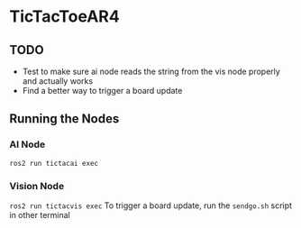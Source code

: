 # TicTacToeAR4

## TODO
- Test to make sure ai node reads the string from the vis node properly and actually works
- Find a better way to trigger a board update

## Running the Nodes

### AI Node
`ros2 run tictacai exec`

### Vision Node
`ros2 run tictacvis exec`
To trigger a board update, run the `sendgo.sh` script in other terminal
